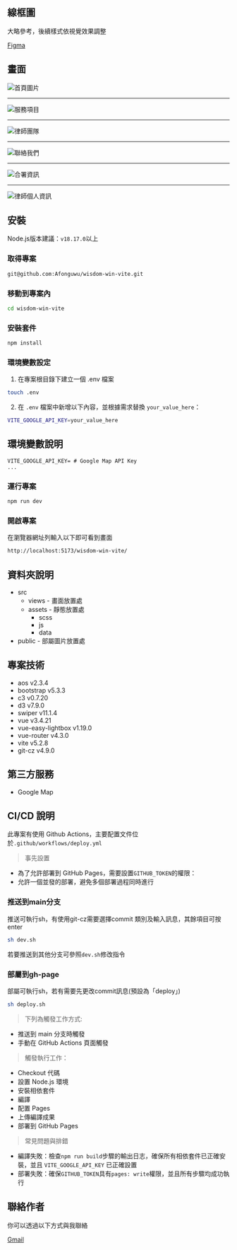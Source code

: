 ## 線框圖

大略參考，後續樣式依視覺效果調整

[Figma](https://www.figma.com/design/jNo9nM3la2jdmfpnADMliW/%E4%BA%8B%E5%8B%99%E6%89%80?node-id=0-1&t=8voMP1s6TcQhoMS2-1)

## 畫面

![首頁圖片](/public/README畫面圖/首頁.png '首頁')

---

![服務項目](/public/README畫面圖/服務項目.png '服務項目')

---

![律師團隊](/public/README畫面圖/律師團隊.png '律師團隊')

---

![聯絡我們](/public/README畫面圖/聯絡我們.png '聯絡我們')

---

![合署資訊](/public/README畫面圖/合署資訊.png '合署資訊')

---

![律師個人資訊](/public/README畫面圖/律師個人資訊.png '律師個人資訊')

## 安裝

Node.js版本建議：`v18.17.0`以上

### 取得專案

```bash
git@github.com:Afonguwu/wisdom-win-vite.git
```

### 移動到專案內

```bash
cd wisdom-win-vite
```

### 安裝套件

```bash
npm install
```

### 環境變數設定

1. 在專案根目錄下建立一個 .env 檔案

```bash
touch .env
```

2. 在 `.env` 檔案中新增以下內容，並根據需求替換 `your_value_here`：

```bash
VITE_GOOGLE_API_KEY=your_value_here
```

## 環境變數說明

```env
VITE_GOOGLE_API_KEY= # Google Map API Key
...
```

### 運行專案

```bash
npm run dev
```

### 開啟專案

在瀏覽器網址列輸入以下即可看到畫面

```bash
http://localhost:5173/wisdom-win-vite/
```

## 資料夾說明

- src
  - views - 畫面放置處
  - assets - 靜態放置處
    - scss
    - js
    - data
- public - 部屬圖片放置處

## 專案技術

- aos v2.3.4
- bootstrap v5.3.3
- c3 v0.7.20
- d3 v7.9.0
- swiper v11.1.4
- vue v3.4.21
- vue-easy-lightbox v1.19.0
- vue-router v4.3.0
- vite v5.2.8
- git-cz v4.9.0

## 第三方服務

- Google Map

## CI/CD 說明

此專案有使用 Github Actions，主要配置文件位於`.github/workflows/deploy.yml`

> 事先設置

- 為了允許部署到 GitHub Pages，需要設置`GITHUB_TOKEN`的權限：
- 允許一個並發的部署，避免多個部署過程同時進行

### 推送到main分支

推送可執行sh，有使用git-cz需要選擇commit 類別及輸入訊息，其餘項目可按enter

```bash
sh dev.sh
```

若要推送到其他分支可參照`dev.sh`修改指令

### 部屬到gh-page

部屬可執行sh，若有需要先更改commit訊息(預設為「deploy」)

```bash
sh deploy.sh
```

> 下列為觸發工作方式:

- 推送到 main 分支時觸發
- 手動在 GitHub Actions 頁面觸發

> 觸發執行工作：

- Checkout 代碼
- 設置 Node.js 環境
- 安裝相依套件
- 編譯
- 配置 Pages
- 上傳編譯成果
- 部署到 GitHub Pages

> 常見問題與排錯

- 編譯失敗：檢查`npm run build`步驟的輸出日志，確保所有相依套件已正確安裝，並且 `VITE_GOOGLE_API_KEY` 已正確設置
- 部署失敗：確保`GITHUB_TOKEN`具有`pages: write`權限，並且所有步驟均成功執行

## 聯絡作者

你可以透過以下方式與我聯絡

[Gmail](225310917@gail.com)
